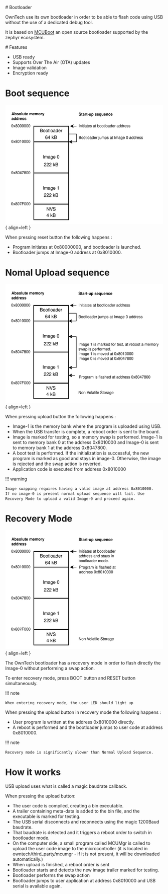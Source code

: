 
# Bootloader

OwnTech use its own bootloader in order to be able to flash code using USB without the use of a dedicated debug tool. 

It is based on [MCUBoot](https://docs.mcuboot.com/) an open source bootloader supported by the zephyr ecosystem. 

# Features

- USB ready
- Supports Over The Air (OTA) updates
- Image validation 
- Encryption ready

# Boot sequence

![Memory_map](bootloader_boot.drawio.svg){ align=left }

When pressing reset button the following happens : 

- Program initiates at 0x80000000, and bootloader is launched.
- Bootloader jumps at Image-0 address at 0x8010000. 



# Nomal Upload sequence

![Memory_map](bootloader.drawio.svg){ align=left }

When pressing upload button the following happens : 

- Image-1 is the memory bank where the program is uploaded using USB. 
- When the USB transfer is complete, a reboot order is sent to the board. 
- Image is marked for testing, so a memory swap is performed. Image-1 is sent to memory bank 0 at the address 0x8010000 and Image-0 is sent to memory bank 1 at the address 0x8047800. 
- A boot test is performed. If the initialization is successful, the new program is marked as good and stays in image-0. Otherwise, the image is rejected and the swap action is reverted. 
- Application code is executed from address 0x8010000




!!! warning

    Image swapping requires having a valid image at address 0x8010000. 
    If no image-0 is present normal upload sequence will fail. Use Recovery Mode to upload a valid Image-0 and proceed again.

# Recovery Mode 

![Memory_map](bootloader_recovery.drawio.svg){ align=left }

The OwnTech bootloader has a recovery mode in order to flash directly the Image-0 without performing a swap action. 

To enter recovery mode, press BOOT button and RESET button simultaneously. 

!!! note
    
    When entering recovery mode, the user LED should light up

When pressing the upload button in recovery mode the following happens : 

- User program is written at the address 0x8010000 directly. 
- A reboot is performed and the bootloader jumps to user code at address 0x8010000.

!!! note
    
    Recovery mode is significantly slower than Normal Upload Sequence.


# How it works

USB upload uses what is called a magic baudrate callback. 

When pressing the upload button:

- The user code is compiled, creating a bin executable.
- A trailer containing meta-data is added to the bin file, and the executable is marked for testing.  
- The USB serial disconnects and reconnects using the magic 1200Baud baudrate. 
- That baudrate is detected and it triggers a reboot order to switch in bootloader mode.
- On the computer side, a small program called MCUMgr is called to upload the user code image to the microcontroller (it is located in owntech/third_party/mcumgr - if it is not present, it will be downloaded automatically.)
- When upload is finished, a reboot order is sent
- Bootloader starts and detects the new image trailer marked for testing.
- Bootloader performs the swap action
- Bootloader jumps to user application at address 0x8010000 and USB serial is available again.